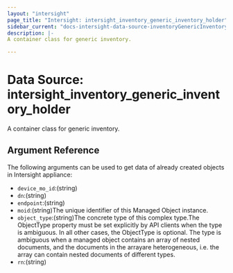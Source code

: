 ```yaml
---
layout: "intersight"
page_title: "Intersight: intersight_inventory_generic_inventory_holder"
sidebar_current: "docs-intersight-data-source-inventoryGenericInventoryHolder"
description: |-
A container class for generic inventory.

---
```


# Data Source: intersight_inventory_generic_inventory_holder
A container class for generic inventory.

## Argument Reference
The following arguments can be used to get data of already created objects in Intersight appliance:
* `device_mo_id`:(string)
* `dn`:(string)
* `endpoint`:(string)
* `moid`:(string)The unique identifier of this Managed Object instance.
* `object_type`:(string)The concrete type of this complex type.The ObjectType property must be set explicitly by API clients when the type is ambiguous. In all other cases, the ObjectType is optional. The type is ambiguous when a managed object contains an array of nested documents, and the documents in the arrayare heterogeneous, i.e. the array can contain nested documents of different types.
* `rn`:(string)
